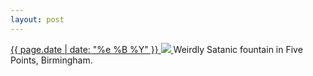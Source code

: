 ```yaml
---
layout: post
---
```


<p>
  <a href="/357">
    <time>{{ page.date | date: "%e %B %Y" }}</time>
    <img src="https://s3.amazonaws.com/life.aaronjgreenberg.com/357.jpg">
  </a>
  Weirdly Satanic fountain in Five Points, Birmingham.
</p>
